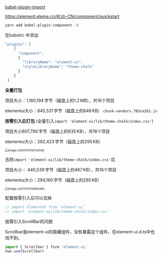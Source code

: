 [babel-plugin-import](https://github.com/ant-design/babel-plugin-import)

https://element.eleme.cn/#/zh-CN/component/quickstart

```sh
yarn add babel-plugin-component -D
```

在babelrc 中添加

```js
"plugins": [
    [
      "component",
      {
        "libraryName": "element-ui",
        "styleLibraryName": "theme-chalk"
      }
    ]
 ]
```



**全量打包**

项目大小：1,160,194 字节（磁盘上的1.2 MB），共16个项目

elementui大小：845,531 字节（磁盘上的848 KB） `chunk-vendors.703ce261.js`



**按需引入后打包** (全量引入`import 'element-ui/lib/theme-chalk/index.css'`)

项目大小607,790 字节（磁盘上的635 KB），共16个项目

elementui大小：292,423 字节（磁盘上的295 KB）

<img src="/Users/cheng/Library/Application Support/typora-user-images/image-20211015110754036.png" alt="image-20211015110754036" style="zoom:67%;" />

去除`import 'element-ui/lib/theme-chalk/index.css'`后

项目大小： 440,539 字节（磁盘上的467 KB），共16个项目

elementui大小：294,160 字节（磁盘上的295 KB）

<img src="/Users/cheng/Library/Application Support/typora-user-images/image-20211015110656465.png" alt="image-20211015110656465" style="zoom:67%;" />

配置按需引入后可以去掉

```js
// import ElementUI from 'element-ui'
// import 'element-ui/lib/theme-chalk/index.css'
```





按需引入ScrollBar的问题

Scrollbar是element-ui的隐藏组件，没有暴露这个组件，在element-ui.d.ts中也找不到。

```js
import { Scrollbar } form 'element-ui'
Vue.use(Scrollbar)
```

